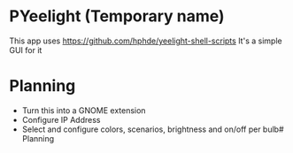 # PYeelight (Temporary name)

This app uses https://github.com/hphde/yeelight-shell-scripts
It's a simple GUI for it

# Planning

 - Turn this into a GNOME extension
 - Configure IP Address
 - Select and configure colors, scenarios, brightness and on/off per bulb# Planning

<!--stackedit_data:
eyJoaXN0b3J5IjpbLTIwNTQ3NzA0OTFdfQ==
-->